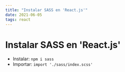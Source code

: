 ```yaml
---
title: "Instalar SASS en 'React.js'"
date: 2021-06-05
tags: react
---
```


# Instalar SASS en 'React.js'

- Instalar: `npm i sass`
- Importar: `import './sass/index.scss'`
